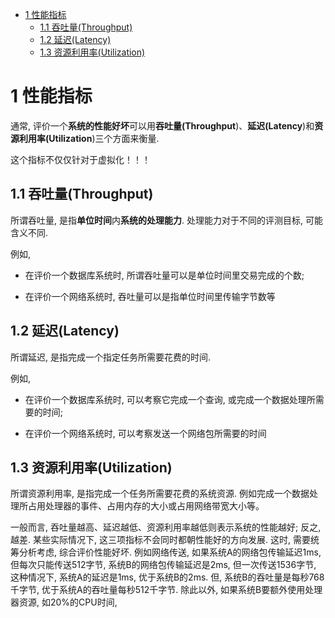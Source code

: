 
<!-- @import "[TOC]" {cmd="toc" depthFrom=1 depthTo=6 orderedList=false} -->

<!-- code_chunk_output -->

* [1 性能指标](#1-性能指标)
	* [1.1 吞吐量(Throughput)](#11-吞吐量throughput)
	* [1.2 延迟(Latency)](#12-延迟latency)
	* [1.3 资源利用率(Utilization)](#13-资源利用率utilization)

<!-- /code_chunk_output -->

# 1 性能指标

通常, 评价一个**系统的性能好坏**可以用**吞吐量(Throughput**)、**延迟(Latency**)和**资源利用率(Utilization**)三个方面来衡量.

这个指标不仅仅针对于虚拟化！！！

## 1.1 吞吐量(Throughput)

所谓吞吐量, 是指**单位时间**内**系统的处理能力**. 处理能力对于不同的评测目标, 可能含义不同. 

例如,

- 在评价一个数据库系统时, 所谓吞吐量可以是单位时间里交易完成的个数;

- 在评价一个网络系统时, 吞吐量可以是指单位时间里传输字节数等

## 1.2 延迟(Latency)

所谓延迟, 是指完成一个指定任务所需要花费的时间.

例如,

- 在评价一个数据库系统时, 可以考察它完成一个查询, 或完成一个数据处理所需要的时间;

- 在评价一个网络系统时, 可以考察发送一个网络包所需要的时间

## 1.3 资源利用率(Utilization)

所谓资源利用率, 是指完成一个任务所需要花费的系统资源. 例如完成一个数据处理所占用处理器的事件、占用内存的大小或占用网络带宽大小等。



一般而言, 吞吐量越高、延迟越低、资源利用率越低则表示系统的性能越好; 反之, 越差. 某些实际情况下, 这三项指标不会同时都朝性能好的方向发展. 这时, 需要统筹分析考虑, 综合评价性能好坏. 例如网络传送, 如果系统A的网络包传输延迟1ms, 但每次只能传送512字节, 系统B的网络包传输延迟是2ms, 但一次传送1536字节, 这种情况下, 系统A的延迟是1ms, 优于系统B的2ms. 但, 系统B的吞吐量是每秒768千字节, 优于系统A的吞吐量每秒512千字节. 除此以外, 如果系统B要额外使用处理器资源, 如20%的CPU时间, 